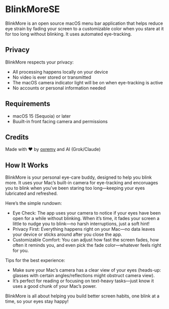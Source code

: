 # BlinkMoreSE

BlinkMore is an open source macOS menu bar application that helps reduce eye strain by fading your screen to a customizable color when you stare at it for too long without blinking. It uses automated eye-tracking.

## Privacy

BlinkMore respects your privacy:
- All processing happens locally on your device
- No video is ever stored or transmitted
- The macOS camera indicator light will be on when eye-tracking is active
- No accounts or personal information needed

## Requirements

- macOS 15 (Sequoia) or later
- Buuilt-in front facing camera and permissions

## Credits

Made with ❤️ by [oxremy](https://github.com/oxremy) and AI (Grok/Claude)


## How It Works

BlinkMore is your personal eye-care buddy, designed to help you blink more. It uses your Mac’s built-in camera for eye-tracking and encoruages you to blink when you’ve been staring too long—keeping your eyes lubricated and refreshed.

Here’s the simple rundown:

- Eye Check: The app uses your camera to notice if your eyes have been open for a while without blinking. When it’s time, it fades your screen a little to nudge you to blink—no harsh interruptions, just a soft hint!
- Privacy First: Everything happens right on your Mac—no data leaves your device or sticks around after you close the app.
- Customizable Comfort: You can adjust how fast the screen fades, how often it reminds you, and even pick the fade color—whatever feels right for you.

Tips for the best experience:

- Make sure your Mac’s camera has a clear view of your eyes (heads-up: glasses with certain angles/reflections might obstruct camera view).
- It’s perfect for reading or focusing on text-heavy tasks—just know it uses a good chunk of your Mac’s power. 

BlinkMore is all about helping you build better screen habits, one blink at a time, so your eyes stay happy!